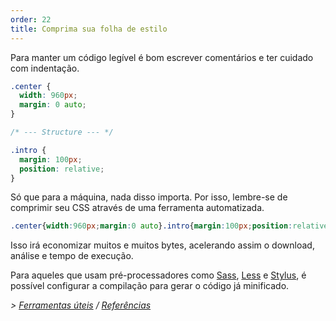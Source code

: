 ```yaml
---
order: 22
title: Comprima sua folha de estilo
---
```


Para manter um código legível é bom escrever comentários e ter cuidado com indentação.

```css
.center {
  width: 960px;
  margin: 0 auto;
}

/* --- Structure --- */

.intro {
  margin: 100px;
  position: relative;
}
```

Só que para a máquina, nada disso importa. Por isso, lembre-se de comprimir seu CSS através de uma ferramenta automatizada.

```css
.center{width:960px;margin:0 auto}.intro{margin:100px;position:relative}
```

Isso irá economizar muitos e muitos bytes, acelerando assim o download, análise e tempo de execução.

Para aqueles que usam pré-processadores como [Sass](http://sass-lang.com/), [Less](http://lesscss.org/) e [Stylus](http://learnboost.github.com/stylus/), é possível configurar a compilação para gerar o código já minificado.

*> [Ferramentas úteis](https://github.com/zenorocha/browser-diet/wiki/Tools#minify-your-stylesheets) / [Referências](https://github.com/zenorocha/browser-diet/wiki/References#minify-your-stylesheets)*